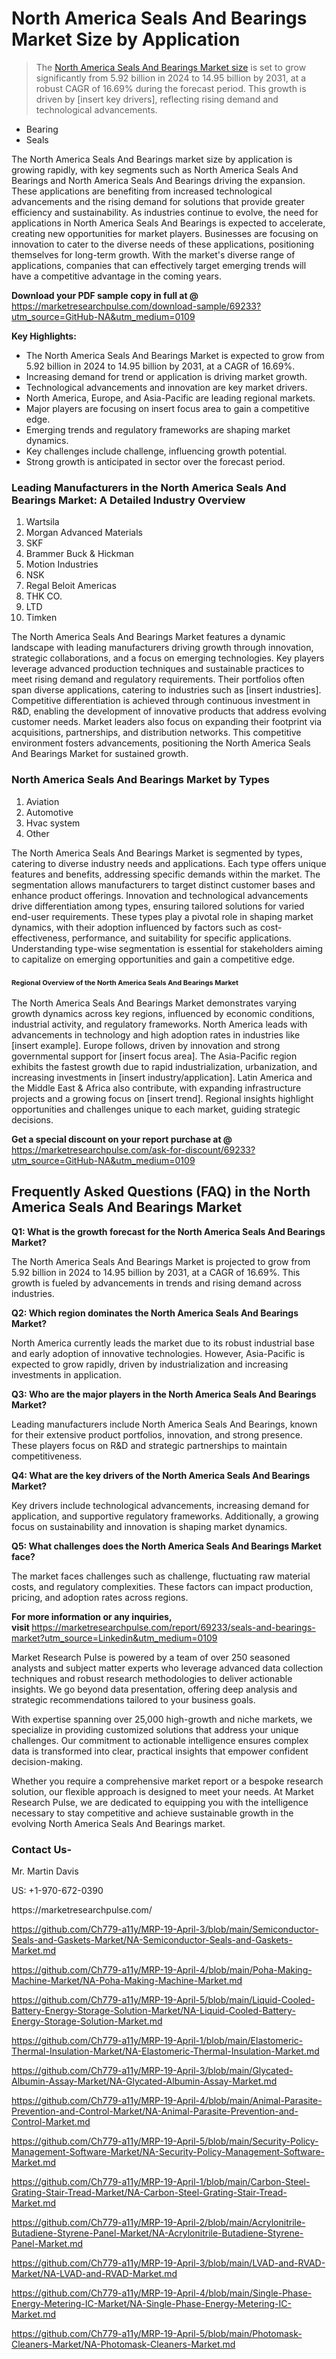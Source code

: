 <h1>North America Seals And Bearings Market&nbsp;Size by Application</h1><blockquote><p>The <a href="https://marketresearchpulse.com/download-sample/69233?utm_source=GitHub-NA&amp;utm_medium=0109">North America Seals And Bearings Market size</a> is set to grow significantly from 5.92 billion in 2024 to 14.95 billion by 2031, at a robust CAGR of 16.69% during the forecast period. This growth is driven by [insert key drivers], reflecting rising demand and technological advancements.</p></blockquote><ul><li>Bearing<li> Seals</li></ul><p>The North America Seals And Bearings market size by application is growing rapidly, with key segments such as North America Seals And Bearings and North America Seals And Bearings driving the expansion. These applications are benefiting from increased technological advancements and the rising demand for solutions that provide greater efficiency and sustainability. As industries continue to evolve, the need for applications in North America Seals And Bearings is expected to accelerate, creating new opportunities for market players. Businesses are focusing on innovation to cater to the diverse needs of these applications, positioning themselves for long-term growth. With the market's diverse range of applications, companies that can effectively target emerging trends will have a competitive advantage in the coming years.</p><p><strong>Download your PDF sample copy in full at @ </strong><a href="https://marketresearchpulse.com/download-sample/69233?utm_source=GitHub-NA&amp;utm_medium=0109">https://marketresearchpulse.com/download-sample/69233?utm_source=GitHub-NA&amp;utm_medium=0109</a></p><p><strong>Key Highlights: </strong></p><ul><li>The North America Seals And Bearings Market is expected to grow from 5.92 billion in 2024 to 14.95 billion by 2031, at a CAGR of 16.69%.</li><li>Increasing demand for trend or application is driving market growth.</li><li>Technological advancements and innovation are key market drivers.</li><li>North America, Europe, and Asia-Pacific are leading regional markets.</li><li>Major players are focusing on insert focus area to gain a competitive edge.</li><li>Emerging trends and regulatory frameworks are shaping market dynamics.</li><li>Key challenges include challenge, influencing growth potential.</li><li>Strong growth is anticipated in sector over the forecast period.</li></ul><h3>Leading Manufacturers in the North America Seals And Bearings Market: A Detailed Industry Overview</h3><ol><li>Wartsila</li><li>Morgan Advanced Materials</li><li>SKF</li><li>Brammer Buck & Hickman</li><li>Motion Industries</li><li>NSK</li><li>Regal Beloit Americas</li><li>THK CO.</li><li>LTD</li><li>Timken</li></ol><div class="flex max-w-full flex-col flex-grow"><div class="min-h-8 text-message flex w-full flex-col items-end gap-2 whitespace-normal break-words [.text-message+&amp;]:mt-5" dir="auto" data-message-author-role="assistant" data-message-id="fd8432e4-4910-450d-b182-61b7bfb0a01f" data-message-model-slug="gpt-4o"><div class="flex w-full flex-col gap-1 empty:hidden first:pt-[3px]"><div class="markdown prose w-full break-words dark:prose-invert light"><p>The North America Seals And Bearings Market features a dynamic landscape with leading manufacturers driving growth through innovation, strategic collaborations, and a focus on emerging technologies. Key players leverage advanced production techniques and sustainable practices to meet rising demand and regulatory requirements. Their portfolios often span diverse applications, catering to industries such as [insert industries]. Competitive differentiation is achieved through continuous investment in R&amp;D, enabling the development of innovative products that address evolving customer needs. Market leaders also focus on expanding their footprint via acquisitions, partnerships, and distribution networks. This competitive environment fosters advancements, positioning the North America Seals And Bearings Market for sustained growth.</p></div></div></div></div><h3>North America Seals And Bearings Market by Types</h3><ol><li>Aviation<li> Automotive<li> Hvac system<li> Other</li></ol><div class="flex max-w-full flex-col flex-grow"><div class="min-h-8 text-message flex w-full flex-col items-end gap-2 whitespace-normal break-words [.text-message+&amp;]:mt-5" dir="auto" data-message-author-role="assistant" data-message-id="084470be-0bb7-4664-bddf-5156b4f41249" data-message-model-slug="gpt-4o-mini"><div class="flex w-full flex-col gap-1 empty:hidden first:pt-[3px]"><div class="markdown prose w-full break-words dark:prose-invert light"><p>The North America Seals And Bearings Market is segmented by types, catering to diverse industry needs and applications. Each type offers unique features and benefits, addressing specific demands within the market. The segmentation allows manufacturers to target distinct customer bases and enhance product offerings. Innovation and technological advancements drive differentiation among types, ensuring tailored solutions for varied end-user requirements. These types play a pivotal role in shaping market dynamics, with their adoption influenced by factors such as cost-effectiveness, performance, and suitability for specific applications. Understanding type-wise segmentation is essential for stakeholders aiming to capitalize on emerging opportunities and gain a competitive edge.</p></div></div></div></div><h3><span style="font-size: 11px;">Regional Overview of the North America Seals And Bearings Market</span></h3><div class="flex max-w-full flex-col flex-grow"><div class="min-h-8 text-message flex w-full flex-col items-end gap-2 whitespace-normal break-words [.text-message+&amp;]:mt-5" dir="auto" data-message-author-role="assistant" data-message-id="e9038762-ce64-4e30-91c9-9bd413514231" data-message-model-slug="gpt-4o-mini"><div class="flex w-full flex-col gap-1 empty:hidden first:pt-[3px]"><div class="markdown prose w-full break-words dark:prose-invert light"><p>The North America Seals And Bearings Market demonstrates varying growth dynamics across key regions, influenced by economic conditions, industrial activity, and regulatory frameworks. North America leads with advancements in technology and high adoption rates in industries like [insert example]. Europe follows, driven by innovation and strong governmental support for [insert focus area]. The Asia-Pacific region exhibits the fastest growth due to rapid industrialization, urbanization, and increasing investments in [insert industry/application]. Latin America and the Middle East &amp; Africa also contribute, with expanding infrastructure projects and a growing focus on [insert trend]. Regional insights highlight opportunities and challenges unique to each market, guiding strategic decisions.</p></div></div></div></div><p><strong>Get a special discount on your report purchase at @ </strong><a href="https://marketresearchpulse.com/ask-for-discount/69233?utm_source=GitHub-NA&amp;utm_medium=0109">https://marketresearchpulse.com/ask-for-discount/69233?utm_source=GitHub-NA&amp;utm_medium=0109</a></p><h2>Frequently Asked Questions (FAQ) in the North America Seals And Bearings Market</h2><p><strong>Q1: What is the growth forecast for the North America Seals And Bearings Market?</strong></p><p>The North America Seals And Bearings Market is projected to grow from 5.92 billion in 2024 to 14.95 billion by 2031, at a CAGR of 16.69%. This growth is fueled by advancements in trends and rising demand across industries.</p><p><strong>Q2: Which region dominates the North America Seals And Bearings Market?</strong></p><p>North America currently leads the market due to its robust industrial base and early adoption of innovative technologies. However, Asia-Pacific is expected to grow rapidly, driven by industrialization and increasing investments in application.</p><p><strong>Q3: Who are the major players in the North America Seals And Bearings Market?</strong></p><p>Leading manufacturers include North America Seals And Bearings, known for their extensive product portfolios, innovation, and strong presence. These players focus on R&amp;D and strategic partnerships to maintain competitiveness.</p><p><strong>Q4: What are the key drivers of the North America Seals And Bearings Market?</strong></p><p>Key drivers include technological advancements, increasing demand for application, and supportive regulatory frameworks. Additionally, a growing focus on sustainability and innovation is shaping market dynamics.</p><p><strong>Q5: What challenges does the North America Seals And Bearings Market face?</strong></p><p>The market faces challenges such as challenge, fluctuating raw material costs, and regulatory complexities. These factors can impact production, pricing, and adoption rates across regions.</p><p><strong>For more information or any inquiries, visit&nbsp;</strong><a href="https://marketresearchpulse.com/report/69233/seals-and-bearings-market?utm_source=Linkedin&utm_medium=0109">https://marketresearchpulse.com/report/69233/seals-and-bearings-market?utm_source=Linkedin&utm_medium=0109</a></p><p>Market Research Pulse is powered by a team of over 250 seasoned analysts and subject matter experts who leverage advanced data collection techniques and robust research methodologies to deliver actionable insights. We go beyond data presentation, offering deep analysis and strategic recommendations tailored to your business goals.</p><p>With expertise spanning over 25,000 high-growth and niche markets, we specialize in providing customized solutions that address your unique challenges. Our commitment to actionable intelligence ensures complex data is transformed into clear, practical insights that empower confident decision-making.</p><p>Whether you require a comprehensive market report or a bespoke research solution, our flexible approach is designed to meet your needs. At Market Research Pulse, we are dedicated to equipping you with the intelligence necessary to stay competitive and achieve sustainable growth in the evolving North America Seals And Bearings market.</p><h3><strong>Contact Us-</strong></h3><p>Mr. Martin Davis</p><p>US: +1-970-672-0390</p><p>https://marketresearchpulse.com/</p><p><a href="https://github.com/Ch779-a11y/MRP-19-April-3/blob/main/Semiconductor-Seals-and-Gaskets-Market/NA-Semiconductor-Seals-and-Gaskets-Market.md">https://github.com/Ch779-a11y/MRP-19-April-3/blob/main/Semiconductor-Seals-and-Gaskets-Market/NA-Semiconductor-Seals-and-Gaskets-Market.md</a></p><p><a href="https://github.com/Ch779-a11y/MRP-19-April-4/blob/main/Poha-Making-Machine-Market/NA-Poha-Making-Machine-Market.md">https://github.com/Ch779-a11y/MRP-19-April-4/blob/main/Poha-Making-Machine-Market/NA-Poha-Making-Machine-Market.md</a></p><p><a href="https://github.com/Ch779-a11y/MRP-19-April-5/blob/main/Liquid-Cooled-Battery-Energy-Storage-Solution-Market/NA-Liquid-Cooled-Battery-Energy-Storage-Solution-Market.md">https://github.com/Ch779-a11y/MRP-19-April-5/blob/main/Liquid-Cooled-Battery-Energy-Storage-Solution-Market/NA-Liquid-Cooled-Battery-Energy-Storage-Solution-Market.md</a></p><p><a href="https://github.com/Ch779-a11y/MRP-19-April-1/blob/main/Elastomeric-Thermal-Insulation-Market/NA-Elastomeric-Thermal-Insulation-Market.md">https://github.com/Ch779-a11y/MRP-19-April-1/blob/main/Elastomeric-Thermal-Insulation-Market/NA-Elastomeric-Thermal-Insulation-Market.md</a></p><p><a href="https://github.com/Ch779-a11y/MRP-19-April-3/blob/main/Glycated-Albumin-Assay-Market/NA-Glycated-Albumin-Assay-Market.md">https://github.com/Ch779-a11y/MRP-19-April-3/blob/main/Glycated-Albumin-Assay-Market/NA-Glycated-Albumin-Assay-Market.md</a></p><p><a href="https://github.com/Ch779-a11y/MRP-19-April-4/blob/main/Animal-Parasite-Prevention-and-Control-Market/NA-Animal-Parasite-Prevention-and-Control-Market.md">https://github.com/Ch779-a11y/MRP-19-April-4/blob/main/Animal-Parasite-Prevention-and-Control-Market/NA-Animal-Parasite-Prevention-and-Control-Market.md</a></p><p><a href="https://github.com/Ch779-a11y/MRP-19-April-5/blob/main/Security-Policy-Management-Software-Market/NA-Security-Policy-Management-Software-Market.md">https://github.com/Ch779-a11y/MRP-19-April-5/blob/main/Security-Policy-Management-Software-Market/NA-Security-Policy-Management-Software-Market.md</a></p><p><a href="https://github.com/Ch779-a11y/MRP-19-April-1/blob/main/Carbon-Steel-Grating-Stair-Tread-Market/NA-Carbon-Steel-Grating-Stair-Tread-Market.md">https://github.com/Ch779-a11y/MRP-19-April-1/blob/main/Carbon-Steel-Grating-Stair-Tread-Market/NA-Carbon-Steel-Grating-Stair-Tread-Market.md</a></p><p><a href="https://github.com/Ch779-a11y/MRP-19-April-2/blob/main/Acrylonitrile-Butadiene-Styrene-Panel-Market/NA-Acrylonitrile-Butadiene-Styrene-Panel-Market.md">https://github.com/Ch779-a11y/MRP-19-April-2/blob/main/Acrylonitrile-Butadiene-Styrene-Panel-Market/NA-Acrylonitrile-Butadiene-Styrene-Panel-Market.md</a></p><p><a href="https://github.com/Ch779-a11y/MRP-19-April-3/blob/main/LVAD-and-RVAD-Market/NA-LVAD-and-RVAD-Market.md">https://github.com/Ch779-a11y/MRP-19-April-3/blob/main/LVAD-and-RVAD-Market/NA-LVAD-and-RVAD-Market.md</a></p><p><a href="https://github.com/Ch779-a11y/MRP-19-April-4/blob/main/Single-Phase-Energy-Metering-IC-Market/NA-Single-Phase-Energy-Metering-IC-Market.md">https://github.com/Ch779-a11y/MRP-19-April-4/blob/main/Single-Phase-Energy-Metering-IC-Market/NA-Single-Phase-Energy-Metering-IC-Market.md</a></p><p><a href="https://github.com/Ch779-a11y/MRP-19-April-5/blob/main/Photomask-Cleaners-Market/NA-Photomask-Cleaners-Market.md">https://github.com/Ch779-a11y/MRP-19-April-5/blob/main/Photomask-Cleaners-Market/NA-Photomask-Cleaners-Market.md</a></p>
